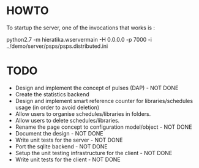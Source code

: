 # HOWTO
To startup the server, one of the invocations that works is :

python2.7 -m hieratika.wservermain -H 0.0.0.0 -p 7000 -i ../demo/server/psps/psps.distributed.ini

# TODO
-   Design and implement the concept of pulses (DAP) - NOT DONE
-   Create the statistics backend
-   Design and implement smart reference counter for libraries/schedules usage (in order to avoid deletion)
-   Allow users to organise schedules/libraries in folders.
-   Allow users to delete schedules/libraries.
-   Rename the page concept to configuration model/object - NOT DONE
-   Document the design - NOT DONE
-   Write unit tests for the server - NOT DONE
-   Port the sqlite backend - NOT DONE
-   Setup the unit testing infrastructure for the client - NOT DONE
-   Write unit tests for the client - NOT DONE
